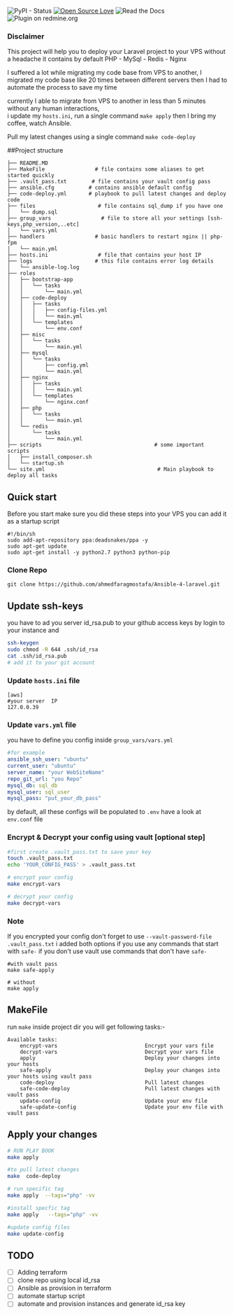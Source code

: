 
![PyPI - Status](https://img.shields.io/pypi/status/Django.svg) [![Open Source Love](https://badges.frapsoft.com/os/v2/open-source.svg?v=103)](https://github.com/ellerbrock/open-source-badges/) ![Read the Docs](https://img.shields.io/readthedocs/pip.svg) 
![Plugin on redmine.org](https://img.shields.io/redmine/plugin/rating/redmine_xlsx_format_issue_exporter.svg)




### Disclaimer 
  This project will help you to deploy your Laravel project to your VPS  without a headache 
it contains by default PHP - MySql - Redis - Nginx

I suffered a lot while migrating my code base from VPS to another, I migrated my code base like 20 times between different servers 
then I had to automate the process to save my time 

currently I able to migrate from VPS to another in less than  5 minutes without any human interactions,  
i update my `hosts.ini`, run a single command `make apply` then I bring my coffee, watch Ansible. 

Pull my latest changes using a single command `make code-deploy`

 
##Project structure 
```
├── README.MD
├── MakeFile                # file contains some aliases to get started quickly 
├── .vault_pass.txt        # file contains your vault config pass
├── ansible.cfg           # contains ansible default config 
├── code-deploy.yml       # playbook to pull latest changes and deploy code 
├── files                    # file contains sql_dump if you have one 
│   └── dump.sql
├── group_vars                # file to store all your settings [ssh-keys,php_version,..etc]
│   └── vars.yml
├── handlers                # basic handlers to restart nginx || php-fpm
│   └── main.yml
├── hosts.ini                # file that contains your host IP 
├── logs                    # this file contains error log details 
│   └── ansible-log.log
├── roles
│   ├── bootstrap-app
│   │   └── tasks
│   │       └── main.yml
│   ├── code-deploy
│   │   ├── tasks
│   │   │   ├── config-files.yml
│   │   │   └── main.yml
│   │   └── templates
│   │       └── env.conf
│   ├── misc
│   │   └── tasks
│   │       └── main.yml
│   ├── mysql
│   │   └── tasks
│   │       ├── config.yml
│   │       └── main.yml
│   ├── nginx
│   │   ├── tasks
│   │   │   └── main.yml
│   │   └── templates
│   │       └── nginx.conf
│   ├── php
│   │   └── tasks
│   │       └── main.yml
│   └── redis
│       └── tasks
│           └── main.yml
├── scripts                                    # some important scripts
│   ├── install_composer.sh
│   └── startup.sh
└── site.yml                                    # Main playbook to deploy all tasks 
```

## Quick start 

Before you start make sure you did these steps into your VPS 
you can add it  as a startup script 

```
#!/bin/sh
sudo add-apt-repository ppa:deadsnakes/ppa -y
sudo apt-get update
sudo apt-get install -y python2.7 python3 python-pip
```


### Clone Repo 
```
git clone https://github.com/ahmedfaragmostafa/Ansible-4-laravel.git
```

## Update ssh-keys
you have to ad you server id_rsa.pub to your github access keys 
by login to your instance and 
``` bash
ssh-keygen
sudo chmod -R 644 .ssh/id_rsa
cat .ssh/id_rsa.pub
# add it to your git account
```

### Update `hosts.ini` file 
```
[aws]
#your server  IP
127.0.0.39
```

### Update `vars.yml` file 
you have to define you config inside `group_vars/vars.yml`

``` yml
#for example
ansible_ssh_user: "ubuntu"
current_user: "ubuntu"
server_name: "your WebSiteName"
repo_git_url: "you Repo"
mysql_db: sql_db
mysql_user: sql_user
mysql_pass: "put_your_db_pass"
```

by default, all these configs will be populated to `.env`
have a look at `env.conf` file 



### Encrypt & Decrypt your config  using vault [optional step]
``` bash
#first create .vault_pass.txt to save your key 
touch .vault_pass.txt
echo 'YOUR_CONFIG_PASS' > .vault_pass.txt

# encrypt your config
make encrypt-vars

# decrypt your config
make decrypt-vars
```

### Note
If you encrypted your config don't forget to use `--vault-password-file  .vault_pass.txt`
i added both options if you use  any commands that start with `safe-`
if you don't use vault use commands that don't have `safe-`

```
#with vault pass
make safe-apply 

# without 
make apply 
```

## MakeFile
run `make`  inside project dir you will get following tasks:- 

```
Available tasks:
    encrypt-vars                            Encrypt your vars file
    decrypt-vars                            Decrypt your vars file
    apply                                   Deploy your changes into your hosts
    safe-apply                              Deploy your changes into your hosts using vault pass
    code-deploy                             Pull latest changes
    safe-code-deploy                        Pull latest changes with vault pass
    update-config                           Update your env file
    safe-update-config                      Update your env file with vault pass
```


## Apply your changes

``` bash
# RUN PLAY BOOK
make apply

#to pull latest changes 
make  code-deploy

# run specific tag 
make apply  --tags="php" -vv

#install specfic tag
make apply   --tags="php" -vv

#update config files 
make update-config
```

## TODO
- [ ] Adding terraform 
- [ ] clone repo using local id_rsa 
- [ ] Ansible as provision in terraform 
- [ ] automate startup script
- [ ] automate and provision  instances and generate id_rsa key
